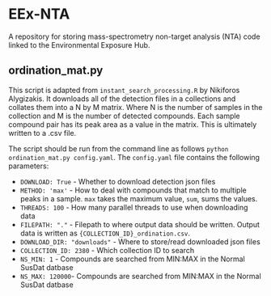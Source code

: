 # EEx-NTA
A repository for storing mass-spectrometry non-target analysis (NTA) code linked to the Environmental Exposure Hub. 

## ordination_mat.py 

This script is adapted from ```instant_search_processing.R``` by Nikiforos Alygizakis. It downloads all of the detection files in a collections and collates them into a N by M matrix. Where N is the number of samples in the collection and M is the number of detected compounds. Each sample compound pair has its peak area as a value in the matrix. This is ultimately written to a .csv file. 

The script should be run from the command line as follows ```python ordination_mat.py config.yaml```. The ```config.yaml``` file contains the following parameters: 
* ```DOWNLOAD: True``` - Whether to download detection json files
* ```METHOD: 'max'``` - How to deal with compounds that match to multiple peaks in a sample. ```max``` takes the maximum value, ```sum```, sums the values. 
* ```THREADS: 100``` - How many parallel threads to use when downloading data
* ```FILEPATH: "."``` - Filepath to where output data should be written. Output data is written as ```{COLLECTION_ID}_ordination.csv```. 
* ```DOWNLOAD_DIR: "downloads"``` - Where to store/read downloaded json files
* ```COLLECTION_ID: 2380``` - Which collection ID to search
* ```NS_MIN: 1``` - Compounds are searched from MIN:MAX in the Normal SusDat datbase
* ```NS_MAX: 120000```- Compounds are searched from MIN:MAX in the Normal SusDat datbase
